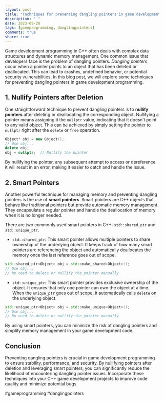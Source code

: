 ```yaml
---
layout: post
title: "Techniques for preventing dangling pointers in game development programming in C++"
description: " "
date: 2023-09-28
tags: [gameprogramming, danglingpointers]
comments: true
share: true
---
```


Game development programming in C++ often deals with complex data structures and dynamic memory management. One common issue that developers face is the problem of dangling pointers. *Dangling pointers* occur when a pointer points to an object that has been deleted or deallocated. This can lead to crashes, undefined behavior, or potential security vulnerabilities. In this blog post, we will explore some techniques for preventing dangling pointers in game development programming.

## 1. Nullify Pointers after Deletion

One straightforward technique to prevent dangling pointers is to **nullify pointers** after deleting or deallocating the corresponding object. Nullifying a pointer means assigning it the `nullptr` value, indicating that it doesn't point to any valid object. This can be achieved by simply setting the pointer to `nullptr` right after the `delete` or `free` operation.

```cpp
Object* obj = new Object();
// Use obj...
delete obj;
obj = nullptr;  // Nullify the pointer
```

By nullifying the pointer, any subsequent attempt to access or dereference it will result in an error, making it easier to catch and handle the issue.

## 2. Smart Pointers

Another powerful technique for managing memory and preventing dangling pointers is the use of **smart pointers**. Smart pointers are C++ objects that behave like traditional pointers but provide automatic memory management. They encapsulate a regular pointer and handle the deallocation of memory when it is no longer needed.

There are two commonly used smart pointers in C++: `std::shared_ptr` and `std::unique_ptr`.

- `std::shared_ptr`: This smart pointer allows multiple pointers to share ownership of the underlying object. It keeps track of how many smart pointers are referencing the object and automatically deallocates the memory once the last reference goes out of scope.

```cpp
std::shared_ptr<Object> obj = std::make_shared<Object>();
// Use obj...
// No need to delete or nullify the pointer manually
```

- `std::unique_ptr`: This smart pointer provides exclusive ownership of the object. It ensures that only one pointer can own the object at a time. When the `unique_ptr` goes out of scope, it automatically calls `delete` on the underlying object.

```cpp
std::unique_ptr<Object> obj = std::make_unique<Object>();
// Use obj...
// No need to delete or nullify the pointer manually
```

By using smart pointers, you can minimize the risk of dangling pointers and simplify memory management in your game development code.

## Conclusion

Preventing dangling pointers is crucial in game development programming to ensure stability, performance, and security. By nullifying pointers after deletion and leveraging smart pointers, you can significantly reduce the likelihood of encountering dangling pointer issues. Incorporate these techniques into your C++ game development projects to improve code quality and minimize potential bugs.

#gameprogramming #danglingpointers
